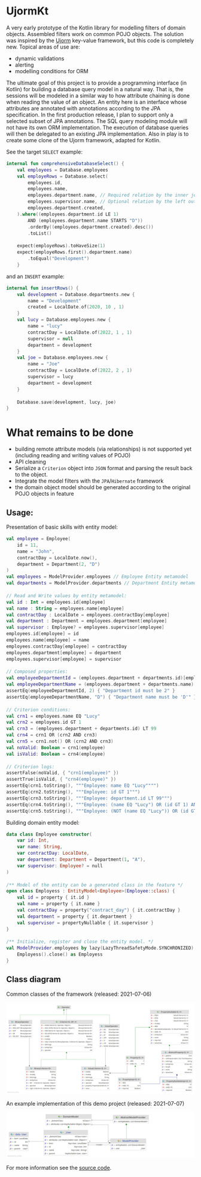 # UjormKt

A very early prototype of the Kotlin library for modelling filters of domain objects.
Assembled filters work on common POJO objects.
The solution was inspired by the [Ujorm](https://pponec.github.io/ujorm/www/index.html) key-value framework, but this code is completely new.
Topical areas of use are:

- dynamic validations
- alerting
- modelling conditions for ORM

The ultimate goal of this project is to provide a programming interface (in Kotlin) 
for building a database query model in a natural way. 
That is, the sessions will be modeled in a similar way to how attribute chaining is done when reading the value of an object. 
An entity here is an interface whose attributes are annotated with annotations according to the JPA specification. 
In the first production release, I plan to support only a selected subset of JPA annotations. 
The SQL query modeling module will not have its own ORM implementation. 
The execution of database queries will then be delegated to an existing JPA implementation. 
Also in play is to create some clone of the Ujorm framework, adapted for Kotlin.

See the target `SELECT` example:

```kotlin
internal fun comprehensiveDatabaseSelect() {
    val employees = Database.employees
    val employeRows = Database.select(
        employees.id,
        employees.name,
        employees.department.name, // Required relation by the inner join!
        employees.supervisor.name, // Optional relation by the left outer join!
        employees.department.created,
    ).where((employees.department.id LE 1) 
        AND (employees.department.name STARTS "D"))
        .orderBy((employees.department.created).desc())
        .toList()

    expect(employeRows).toHaveSize(1)
    expect(employeRows.first().department.name)
        .toEqual("Development")
    }
```

and an `INSERT` example:

```kotlin
internal fun insertRows() {
    val development = Database.departments.new {
        name = "Development"
        created = LocalDate.of(2020, 10 , 1)
    }
    val lucy = Database.employees.new {
        name = "lucy"
        contractDay = LocalDate.of(2022, 1 , 1)
        supervisor = null
        department = development
    }
    val joe = Database.employees.new {
        name = "Joe"
        contractDay = LocalDate.of(2022, 2 , 1)
        supervisor = lucy
        department = development
    }

    Database.save(development, lucy, joe)
}
```

# What remains to be done

- building remote attribute models (via relationships) is not supported yet (including reading and writing values of POJO)
- API cleaning
- Serialize a `Criterion` object into `JSON` format and parsing the result back to the object.
- Integrate the model filters with the `JPA`/`Hibernate` framework
- the domain object model should be generated according to the original POJO objects in feature

## Usage:

Presentation of basic skills with entity model:

```kotlin
val employee = Employee(
    id = 11, 
    name = "John", 
    contractDay = LocalDate.now(),
    department = Department(2, "D")
)
val employees = ModelProvider.employees // Employee Entity metamodel
val departments = ModelProvider.departments // Department Entity metamodel

// Read and Write values by entity metamodel:
val id : Int = employees.id[employee]
val name : String = employees.name[employee]
val contractDay : LocalDate = employees.contractDay[employee]
val department : Department = employees.department[employee]
val supervisor : Employee? = employees.supervisor[employee]
employees.id[employee] = id
employees.name[employee] = name
employees.contractDay[employee] = contractDay
employees.department[employee] = department
employees.supervisor[employee] = supervisor

// Composed properties:
val employeeDepartmentId = (employees.department + departments.id)[employee]
val employeeDepartmentName = (employees.department + departments.name)[employee]
assertEq(employeeDepartmentId, 2) { "Department id must be 2" }
assertEq(employeeDepartmentName, "D") { "Department name must be 'D'" }

// Criterion conditions:
val crn1 = employees.name EQ "Lucy"
val crn2 = employees.id GT 1
val crn3 = (employees.department + departments.id) LT 99
val crn4 = crn1 OR (crn2 AND crn3)
val crn5 = crn1.not() OR (crn2 AND crn3)
val noValid: Boolean = crn1(employee)
val isValid: Boolean = crn4(employee)

// Criterion logs:
assertFalse(noValid, { "crn1(employee)" })
assertTrue(isValid, { "crn4(employee)" })
assertEq(crn1.toString(), """Employee: name EQ "Lucy"""")
assertEq(crn2.toString(), """Employee: id GT 1""")
assertEq(crn3.toString(), """Employee: department.id LT 99""")
assertEq(crn4.toString(), """Employee: (name EQ "Lucy") OR (id GT 1) AND (department.id LT 99)""")
assertEq(crn5.toString(), """Employee: (NOT (name EQ "Lucy")) OR (id GT 1) AND (department.id LT 99)""")
```

Building domain entity model:

```kotlin
data class Employee constructor(
    var id: Int,
    var name: String,
    var contractDay: LocalDate,
    var department: Department = Department(1, "A"),
    var supervisor: Employee? = null
)

/** Model of the entity can be a generated class in the feature */
open class Employess : EntityModel<Employee>(Employee::class) {
    val id = property { it.id }
    val name = property { it.name }
    val contractDay = property("contract_day") { it.contractDay }
    val department = property { it.department }
    val supervisor = propertyNullable { it.supervisor }
}

/** Initialize, register and close the entity model. */
val ModelProvider.employees by lazy(LazyThreadSafetyMode.SYNCHRONIZED) { 
    Employess().close() as Employess 
}
```

## Class diagram

Common classes of the framework (released: 2021-07-06)

![Class diagram](docs/Ujorm.png)

An example implementation of this demo project (released: 2021-07-07)

![Class diagram](docs/Demo.png)

For more information see the 
[source code](https://github.com/pponec/ujormKt/blob/main/src/main/java/org/ujorm/kotlin/Demo.kt).